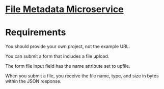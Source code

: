 # [File Metadata Microservice](https://www.freecodecamp.org/learn/apis-and-microservices/apis-and-microservices-projects/file-metadata-microservice)


# Requirements

You should provide your own project, not the example URL.

You can submit a form that includes a file upload.

The form file input field has the name attribute set to upfile.

When you submit a file, you receive the file name, type, and size in bytes within the JSON response.
